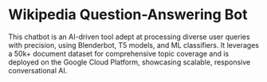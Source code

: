 # Wikipedia Question-Answering Bot
This chatbot is an AI-driven tool adept at processing diverse user queries with precision, using Blenderbot, T5 models, and ML classifiers. It leverages a 50k+ document dataset for comprehensive topic coverage and is deployed on the Google Cloud Platform, showcasing scalable, responsive conversational AI.
